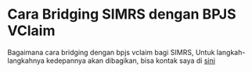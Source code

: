 # Cara Bridging SIMRS dengan BPJS VClaim


Bagaimana cara bridging dengan bpjs vclaim bagi SIMRS, Untuk langkah-langkahnya kedepannya akan dibagikan, bisa kontak saya di [sini](https://facebook.com/faris.widhiarta)